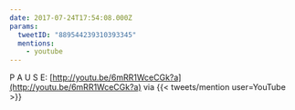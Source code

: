 ```yaml
---
date: 2017-07-24T17:54:08.000Z
params:
  tweetID: "889544239310393345"
  mentions:
    - youtube
---
```


P A U S E: [http://youtu.be/6mRR1WceCGk?a](http://youtu.be/6mRR1WceCGk?a) via
{{< tweets/mention user=YouTube >}}
